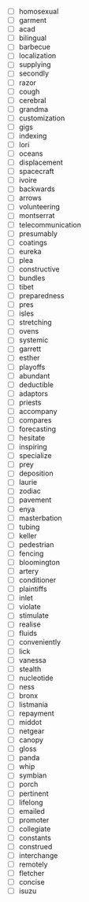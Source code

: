 - [ ] homosexual
- [ ] garment
- [ ] acad
- [ ] bilingual
- [ ] barbecue
- [ ] localization
- [ ] supplying
- [ ] secondly
- [ ] razor
- [ ] cough
- [ ] cerebral
- [ ] grandma
- [ ] customization
- [ ] gigs
- [ ] indexing
- [ ] lori
- [ ] oceans
- [ ] displacement
- [ ] spacecraft
- [ ] ivoire
- [ ] backwards
- [ ] arrows
- [ ] volunteering
- [ ] montserrat
- [ ] telecommunication
- [ ] presumably
- [ ] coatings
- [ ] eureka
- [ ] plea
- [ ] constructive
- [ ] bundles
- [ ] tibet
- [ ] preparedness
- [ ] pres
- [ ] isles
- [ ] stretching
- [ ] ovens
- [ ] systemic
- [ ] garrett
- [ ] esther
- [ ] playoffs
- [ ] abundant
- [ ] deductible
- [ ] adaptors
- [ ] priests
- [ ] accompany
- [ ] compares
- [ ] forecasting
- [ ] hesitate
- [ ] inspiring
- [ ] specialize
- [ ] prey
- [ ] deposition
- [ ] laurie
- [ ] zodiac
- [ ] pavement
- [ ] enya
- [ ] masterbation
- [ ] tubing
- [ ] keller
- [ ] pedestrian
- [ ] fencing
- [ ] bloomington
- [ ] artery
- [ ] conditioner
- [ ] plaintiffs
- [ ] inlet
- [ ] violate
- [ ] stimulate
- [ ] realise
- [ ] fluids
- [ ] conveniently
- [ ] lick
- [ ] vanessa
- [ ] stealth
- [ ] nucleotide
- [ ] ness
- [ ] bronx
- [ ] listmania
- [ ] repayment
- [ ] middot
- [ ] netgear
- [ ] canopy
- [ ] gloss
- [ ] panda
- [ ] whip
- [ ] symbian
- [ ] porch
- [ ] pertinent
- [ ] lifelong
- [ ] emailed
- [ ] promoter
- [ ] collegiate
- [ ] constants
- [ ] construed
- [ ] interchange
- [ ] remotely
- [ ] fletcher
- [ ] concise
- [ ] isuzu
